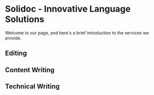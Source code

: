 # Solidoc - Innovative Language Solutions

Welcome to our page, and here's a brief introduction to the services we provide.

## Editing

## Content Writing

## Technical Writing


